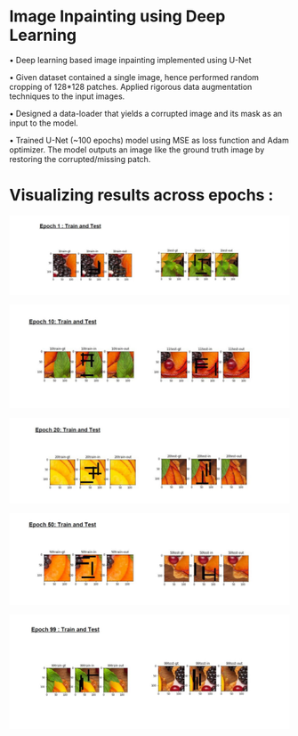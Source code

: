 # Image Inpainting using Deep Learning

• Deep learning based image inpainting implemented using U-Net

• Given dataset contained a single image, hence performed random cropping of 128*128 patches. Applied rigorous data augmentation techniques to the input images.

• Designed a data-loader that yields a corrupted image and its mask as an input to the model.

• Trained U-Net (~100 epochs) model using MSE as loss function and Adam optimizer. The model outputs an image like the ground truth image by restoring the corrupted/missing patch.

# Visualizing results across epochs :

![Epoch_1](/images/epoch1.JPG)

![Epoch_10](/images/epoch10.JPG)

![Epoch_20](/images/epoch20.JPG)

![Epoch_50](/images/epoch50.JPG)

![Epoch_99](/images/epoch99.JPG)

